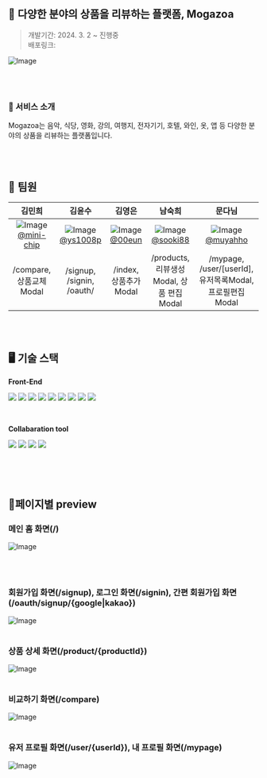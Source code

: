 ## 📱 다양한 분야의 상품을 리뷰하는 플랫폼, Mogazoa

> 개발기간: 2024. 3. 2 ~ 진행중 <br/>
> 배포링크: <br/>

![Image](https://github.com/5-1-Mogazoa/Mogazoa/assets/131663155/bd9224d0-cb8c-4069-b89b-bb741d353e7b)

<br/>
<br/>

### 🔎 서비스 소개

Mogazoa는 음악, 식당, 영화, 강의, 여행지, 전자기기, 호텔, 와인, 옷, 앱 등 다양한 분야의 상품을 리뷰하는 플랫폼입니다.

<br/>
<br/>

## 👭 팀원

|                                                                         김민희                                                                         |                                                                       김윤수                                                                       |                                                                     김영은                                                                     |                                                                       남숙희                                                                       |                                                                       문다님                                                                       |
| :----------------------------------------------------------------------------------------------------------------------------------------------------: | :------------------------------------------------------------------------------------------------------------------------------------------------: | :--------------------------------------------------------------------------------------------------------------------------------------------: | :------------------------------------------------------------------------------------------------------------------------------------------------: | :------------------------------------------------------------------------------------------------------------------------------------------------: |
| ![Image](https://github.com/5-1-Mogazoa/Mogazoa/assets/131663155/211fafc5-0b8b-4e09-8a93-8f84e6f3c572) <br/>[@mini-chip](https://github.com/mini-chip) | ![Image](https://github.com/5-1-Mogazoa/Mogazoa/assets/131663155/201f6c37-7273-4108-8baa-62e9ece5a860) <br/>[@ys1008p](https://github.com/ys1008p) | ![Image](https://github.com/5-1-Mogazoa/Mogazoa/assets/131663155/6acc7f91-f349-4f71-bade-9dc67bc44773) <br/>[@00eun](https://github.com/00eun) | ![Image](https://github.com/5-1-Mogazoa/Mogazoa/assets/131663155/9c4d7406-a2ec-4f77-8b8b-bb4d3aec70ba) <br/>[@sooki88](https://github.com/sooki88) | ![Image](https://github.com/5-1-Mogazoa/Mogazoa/assets/131663155/099a4aab-a7bb-41fe-828a-5e7071a48aa1) <br/>[@muyahho](https://github.com/muyahho) |
|                                                                /compare, 상품교체Modal                                                                 |                                                             /signup, /signin, /oauth/                                                              |                                                             /index, 상품추가Modal                                                              |                                                      /products, 리뷰생성Modal, 상품 편집Modal                                                      |                                              /mypage, /user/[userId], 유저목록Modal, 프로필편집Modal                                               |

<br/>
<br/>

## 🖥️ 기술 스택

<Strong>Front-End</Strong>

<img src="https://img.shields.io/badge/React-2DDEF9?style=flat&logo=React&logoColor=white"/> <img src="https://img.shields.io/badge/Typescript-005ADC?style=flat&logo=Typescript&logoColor=white"/> <img src="https://img.shields.io/badge/Next.js-000000?style=flat&logo=Next.js&logoColor=white"/> <img src="https://img.shields.io/badge/Javascript-F7DF1E?style=flat&logo=JAVASCTIPT&logoColor=white"/> <img src="https://img.shields.io/badge/HTML5-E34F26?style=flat&logo=HTML5&logoColor=white"/>
<img src="https://img.shields.io/badge/StyledComponent-FF6AED?style=flat&logo=StyledComponent&logoColor=white"/>
<img src="https://img.shields.io/badge/Git-F05032?style=flat&logo=git&logoColor=white"/> <img src="https://img.shields.io/badge/Reacthookform-EC5990?style=flat&logo=Reacthookform&logoColor=white"/> <img src="https://img.shields.io/badge/Axios-000000?style=flat&logo=Axios&logoColor=white"/>

<br/>

<Strong>Collabaration tool</Strong>

<img src="https://img.shields.io/badge/GitHub-000000?style=flat&logo=GitHub&logoColor=white"/> <img src="https://img.shields.io/badge/Discode-5865F2?style=flat&logo=discode&logoColor=white"/> <img src="https://img.shields.io/badge/Notion-000000?style=flat&logo=notion&logoColor=white"/> <img src="https://img.shields.io/badge/Figma-F24E1E?style=flat&logo=Figma&logoColor=white"/>

<br/>

<br/>
<br/>

## 📄페이지별 preview

### 메인 홈 화면(/)

![Image](https://github.com/5-1-Mogazoa/Mogazoa/assets/131663155/e46ba4c5-01ec-4a2c-a6ec-54a46ecb01d9)

<br/>
<br/>

### 회원가입 화면(/signup), 로그인 화면(/signin), 간편 회원가입 화면(/oauth/signup/{google|kakao})

![Image](https://github.com/5-1-Mogazoa/Mogazoa/assets/131663155/1294ef68-d768-45ff-9ad7-51de3891d31e)
<br/>
<br/>

### 상품 상세 화면(/product/{productId})

![Image](https://github.com/5-1-Mogazoa/Mogazoa/assets/131663155/7c70e81c-3507-4412-9e75-83b08117cad2)
<br/>
<br/>

### 비교하기 화면(/compare)

![Image](https://github.com/5-1-Mogazoa/Mogazoa/assets/131663155/cdf9f1ac-c8fe-45a2-b8fd-1f7d5ac4cea6)
<br/>
<br/>

### 유저 프로필 화면(/user/{userId}), 내 프로필 화면(/mypage)

![Image](https://github.com/5-1-Mogazoa/Mogazoa/assets/131663155/c6cb09d2-6dd4-40b1-9a9e-14a0e6038bc7)
<br/>
<br/>
